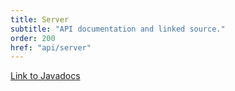```yaml
---
title: Server
subtitle: "API documentation and linked source."
order: 200
href: "api/server"
---
```


[Link to Javadocs](api/) <!-- This is a fallback, since this page will rarely (if ever) be displayed. -->